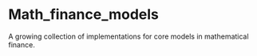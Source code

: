# Math_finance_models
A growing collection of implementations for core models in mathematical finance.
